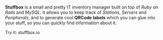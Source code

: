 
**Stuffbox** is a small and pretty IT inventory manager built on top of *Ruby on Rails* and *MySQL*. It allows you to keep track of *Stations*, *Servers* and *Peripherals*, and to generate cool **QRCode labels** which you can glue into your stuff, so you can quickly find information about it.

Try it: stuffbox.io
